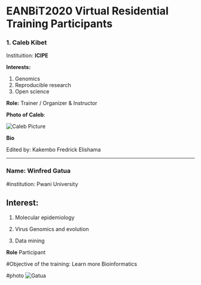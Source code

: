 # EANBiT2020 Virtual Residential Training Participants

### 1. Caleb Kibet
Instituition: **ICIPE**

**Interests:** 
1. Genomics
1. Reproducible research
1. Open science

**Role:** Trainer / Organizer & Instructor

**Photo of Caleb**: 

![Caleb Picture](https://avatars2.githubusercontent.com/u/3762127?s=460&u=6207a79932618c06f74b5f21378b27fecc770eb1&v=4)

**Bio**


Edited by: Kakembo Fredrick Elishama
___







































### Name: Winfred Gatua

#institution: Pwani University

## Interest:
1. Molecular epidemiology

2. Virus Genomics and evolution

3. Data mining


**Role** Participant

#Objective of the training: Learn more Bioinformatics

#photo
![Gatua](https://github.com/account)
